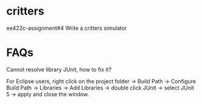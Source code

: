 # critters
ee422c-assignment#4 Write a critters simulator 

# FAQs
Cannot resolve library JUnit, how to fix it?

For Eclipse users, right click on the project folder -> Build Path -> Configure Build Path -> Libraries -> Add Libraries -> double click JUnit -> select JUnit 5 -> apply and close the window.

